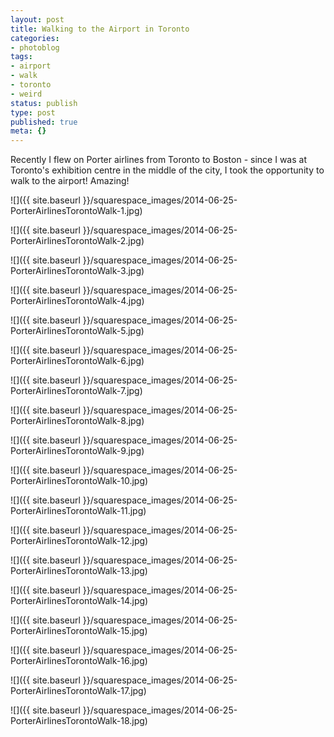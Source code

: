 ```yaml
---
layout: post
title: Walking to the Airport in Toronto
categories:
- photoblog
tags:
- airport
- walk
- toronto
- weird
status: publish
type: post
published: true
meta: {}
---
```


Recently I flew on Porter airlines from Toronto to Boston - since I was at Toronto's exhibition centre in the middle of the city, I took the opportunity to walk to the airport! Amazing!

![]({{ site.baseurl }}/squarespace_images/2014-06-25-PorterAirlinesTorontoWalk-1.jpg)

![]({{ site.baseurl }}/squarespace_images/2014-06-25-PorterAirlinesTorontoWalk-2.jpg)

![]({{ site.baseurl }}/squarespace_images/2014-06-25-PorterAirlinesTorontoWalk-3.jpg)

![]({{ site.baseurl }}/squarespace_images/2014-06-25-PorterAirlinesTorontoWalk-4.jpg)

![]({{ site.baseurl }}/squarespace_images/2014-06-25-PorterAirlinesTorontoWalk-5.jpg)

![]({{ site.baseurl }}/squarespace_images/2014-06-25-PorterAirlinesTorontoWalk-6.jpg)

![]({{ site.baseurl }}/squarespace_images/2014-06-25-PorterAirlinesTorontoWalk-7.jpg)

![]({{ site.baseurl }}/squarespace_images/2014-06-25-PorterAirlinesTorontoWalk-8.jpg)

![]({{ site.baseurl }}/squarespace_images/2014-06-25-PorterAirlinesTorontoWalk-9.jpg)

![]({{ site.baseurl }}/squarespace_images/2014-06-25-PorterAirlinesTorontoWalk-10.jpg)

![]({{ site.baseurl }}/squarespace_images/2014-06-25-PorterAirlinesTorontoWalk-11.jpg)

![]({{ site.baseurl }}/squarespace_images/2014-06-25-PorterAirlinesTorontoWalk-12.jpg)

![]({{ site.baseurl }}/squarespace_images/2014-06-25-PorterAirlinesTorontoWalk-13.jpg)

![]({{ site.baseurl }}/squarespace_images/2014-06-25-PorterAirlinesTorontoWalk-14.jpg)

![]({{ site.baseurl }}/squarespace_images/2014-06-25-PorterAirlinesTorontoWalk-15.jpg)

![]({{ site.baseurl }}/squarespace_images/2014-06-25-PorterAirlinesTorontoWalk-16.jpg)

![]({{ site.baseurl }}/squarespace_images/2014-06-25-PorterAirlinesTorontoWalk-17.jpg)

![]({{ site.baseurl }}/squarespace_images/2014-06-25-PorterAirlinesTorontoWalk-18.jpg)